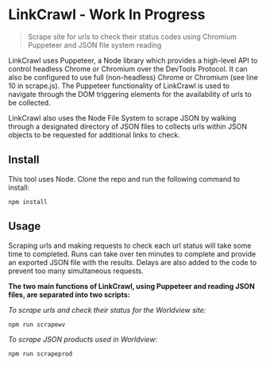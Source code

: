 
# LinkCrawl - Work In Progress

> Scrape site for urls to check their status codes using Chromium Puppeteer and JSON file system reading

LinkCrawl uses Puppeteer, a Node library which provides a high-level API to control headless Chrome or Chromium over the DevTools Protocol. It can also be configured to use full (non-headless) Chrome or Chromium (see line 10 in scrape.js). The Puppeteer functionality of LinkCrawl is used to navigate through the DOM triggering elements for the availability of urls to be collected.

LinkCrawl also uses the Node File System to scrape JSON by walking through a designated directory of JSON files to collects urls within JSON objects to be requested for additional links to check.

## Install

This tool uses Node. Clone the repo and run the following command to install:

```
npm install
```

## Usage

Scraping urls and making requests to check each url status will take some time to completed. Runs can take over ten minutes to complete and provide an exported JSON file with the results. Delays are also added to the code to prevent too many simultaneous requests.  

**The two main functions of LinkCrawl, using Puppeteer and reading JSON files, are separated into two scripts:**

*To scrape urls and check their status for the Worldview site:*

```
npm run scrapewv
```

*To scrape JSON products used in Worldview:*

```
npm run scrapeprod
```
